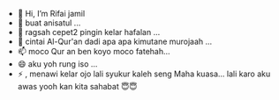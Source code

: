 - 👋 Hi, I’m Rifai jamil
- 👀 buat anisatul ...
- 🌱 ragsah cepet2 pingin kelar hafalan  ...
- 💞️ cintai Al-Qur'an dadi apa apa kimutane murojaah ...
- 📫 moco Qur an ben koyo moco fatehah...
- 😄 aku yoh rung iso ...
- ⚡  , menawi kelar ojo lali syukur kaleh seng Maha kuasa... lali karo aku awas yooh kan kita sahabat
😇😇
<!---
Phayjamil/Phayjamil is a ✨ special ✨ repository because its `README.md` (this file) appears on your GitHub profile.
You can click the Preview link to take a look at your changes.
--->
